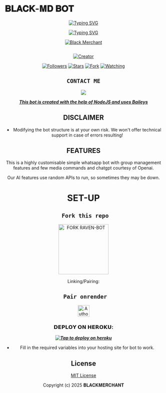 # 𝐁𝐋𝐀𝐂𝐊-𝐌𝐃 𝐁𝐎𝐓
<div align="center">
<a href="https://git.io/typing-svg"><img src="https://readme-typing-svg.demolab.com?font=Black+Ops+One&size=50&pause=1000&color=1BAFBAFF&center=true&width=910&height=100&lines=HI+THIS+IS+BLACKMACHANT-MD;A+MULTI+DEVICE+WHATSAPP+BOT;SCRIPTED+BY+BLACKIE+TECH;STAR+AND+FORK+OUR+REPO" alt="Typing SVG" /></a>
  </p>


  [![Typing SVG](https://readme-typing-svg.herokuapp.com?font=Rockstar-ExtraBold&size=30&pause=1000&color=ff00bd&center=true&vCenter=true&width=815&height=60&lines=▭+▬+▭+▬+▭+▬+▭+▬+▭+▬+▭)](https://git.io/typing-svg)

  
<p align="center">
  
[![Black Merchant](https://github.com/Blackie254.png?lenght=50width=50)](https://github.com/Blackie254)
</p>
<p align="center">
  <a href="#"><img src="http://readme-typing-svg.herokuapp.com?color=d1fa02&center=true&vCenter=true&multiline=false&lines=𝐁𝐋𝐀𝐂𝐊𝐌𝐀𝐂𝐇𝐀𝐍𝐓 𝐌𝐃" alt="">
</p>
<p align="center">
<a href="#"><img title="Creator" src="https://img.shields.io/badge/Creator- 𝐁𝐋𝐀𝐂𝐊𝐌𝐄𝐑𝐂𝐇𝐀𝐍𝐓-blue.svg?style=for-the-badge&logo=github"></a>
</p>
<p align="center">
<a href="https://github.com/Blackie254?tab=followers"><img title="Followers" src="https://img.shields.io/github/followers/Blackie254?label=Followers&style=social"></a>
<a href="https://github.com/Blackie254/black-super-bot/stargazers/"><img title="Stars" src="https://img.shields.io/github/stars/Blackie254/black-super-bot?&style=social"></a>
<a href="https://github.com/Blackie254/black-super-bot/network/members"><img title="Fork" src="https://img.shields.io/github/forks/Blackie254/black-super-bot?style=social"></a>
<a href="https://github.com/Blackie254/black-super-bot/watchers"><img title="Watching" src="https://img.shields.io/github/watchers/Blackie254/black-super-bot?label=Watching&style=social"></a>
</p>
 

## ```CONTACT ME```

<p align="center">

<a href="https://api.whatsapp.com/send?phone=254768792955&text=Hello+black"><img src="https://img.shields.io/badge/Contact 𝐁𝐋𝐀𝐂𝐊𝐌𝐄𝐑𝐂𝐇𝐀𝐍𝐓 -25D366?style=for-the-badge&logo=whatsapp&logoColor=white" />


***This bot is created with the help of NodeJS and uses [Baileys](https://github.com/whiskeysockets/Baileys)***


## DISCLAIMER
- Modifying the bot structure is at your own risk. We won't offer technical support in case of errors resulting!

## FEATURES
This is a highly customisable simple whatsapp bot with group management features and few media commands and chatgpt courtesy of Openai.

Our AI features use random APIs to run, so sometimes they may be down.

# SET-UP

## ` Fork this repo`
<p align="centre">
<a href="https://github.com/Blackie254/black-super-bot/fork"><img src="https://img.shields.io/badge/Fork%20Create-purple?style=for-the-badge&logo=github" alt="FORK RAVEN-BOT" width="160"></a>
<p/>
  
Linking/Pairing:
## ` Pair onrender`
<p align="centre">
<a href="https://blackie-md-ifgg.onrender.com"><img height= "37" title="Author" src="https://img.shields.io/badge/Session-green?style=for-the-badge&logo=render"></a>
<p/>
            

###  𝗗𝗘𝗣𝗟𝗢𝗬 𝗢𝗡 𝗛𝗘𝗥𝗢𝗞𝗨:


 
 ***[![Tap to deploy on heroku](https://www.herokucdn.com/deploy/button.svg)](https://blacks-progressive-platform.vercel.app/)***
 

    

- Fill in the required variables into your hosting site for bot to work.
 </h2>
     

    
 





## License

[MIT License]((https://github.com/Blackie254/black-super-bot)/LICENSE)

Copyright (c) 2025 𝐁𝐋𝐀𝐂𝐊𝐌𝐄𝐑𝐂𝐇𝐀𝐍𝐓  

